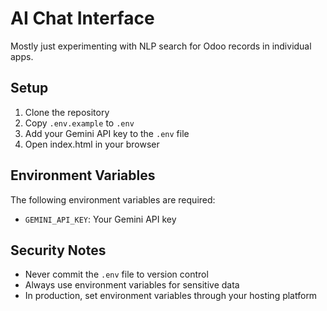 # AI Chat Interface

Mostly just experimenting with NLP search for Odoo records in individual apps. 

## Setup

1. Clone the repository
2. Copy `.env.example` to `.env`
3. Add your Gemini API key to the `.env` file
4. Open index.html in your browser

## Environment Variables

The following environment variables are required:

- `GEMINI_API_KEY`: Your Gemini API key

## Security Notes

- Never commit the `.env` file to version control
- Always use environment variables for sensitive data
- In production, set environment variables through your hosting platform 
